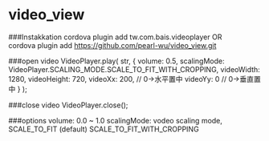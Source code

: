 # video_view

###Instakkation
cordova plugin add tw.com.bais.videoplayer
                OR        
cordova plugin add https://github.com/pearl-wu/video_view.git

###open video
        VideoPlayer.play(
            str,
            {
               volume: 0.5,
               scalingMode: VideoPlayer.SCALING_MODE.SCALE_TO_FIT_WITH_CROPPING,
               videoWidth: 1280,
               videoHeight: 720,
               videoXx: 200,		// 0->水平置中
               videoYy: 0		// 0->垂直置中
            }
       );

###close video
        VideoPlayer.close();
        
        
###options
        volume: 0.0 ~ 1.0
        scalingMode: vodeo scaling mode,  SCALE_TO_FIT (default)  SCALE_TO_FIT_WITH_CROPPING
